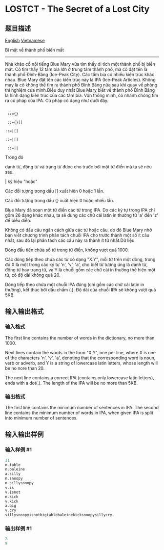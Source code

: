 # LOSTCT - The Secret of a Lost City

## 题目描述

[English](#) [Vietnamese](#)

Bí mật về thành phố biến mất

----------------------------

Nhà khảo cổ nổi tiếng Blue Mary vừa tìm thấy di tích một thành phố bị biến mất. Cô tìm thấy 12 tấm bia lớn ở trung tâm thành phố, mà cô đặt tên là thành phố Đỉnh-Băng (Ice-Peak City). Các tấm bia có nhiều kiến trúc khác nhau. Blue Mary đặt tên các kiến trúc này là IPA (Ice-Peak Articles). Không may là cô không thể tìm ra thành phố Đỉnh Băng nữa sau khi quay về phòng thí nghiệm của mình.Điều duy nhất Blue Mary biết về thành phố Đỉnh Băng là hình dạng kiến trúc của các tấm bia. Vốn thông minh, cô nhanh chóng tìm ra cú pháp của IPA. Cú pháp có dạng như dưới đây.

```

 ::={}

 ::={}[]

::=|[]

::=|[]

 ::=||

```

Trong đó

danh từ, động từ và trạng từ được cho trước bởi một từ điển mà ta sẽ nêu sau.

| ký hiệu "hoặc"

Các đối tượng trong dấu \[\] xuất hiện 0 hoặc 1 lần.

Các đối tượng trong dấu {} xuất hiện 0 hoặc nhiều lần.

Blue Mary đã soạn một từ điển các từ trong IPA. Do các ký tự trong IPA chỉ gồm 26 dạng khác nhau, ta sẽ dùng các chữ cái latin in thường từ 'a' đến 'z' để biểu diễn.

Không có dấu câu ngăn cách giữa các từ hoặc câu, do đó Blue Mary nhờ bạn viết chương trình phân tách chuỗi IPA cho trước thành một số ít câu nhất, sau đó lại phân tách các câu này ra thành ít từ nhất.Dữ liệu

Dòng đầu tiên chứa số từ trong từ điển, không vượt quá 1000.

Các dòng tiếp theo chứa các từ có dạng "X.Y", mỗi từ trên một dòng, trong đó X là một trong các ký tự 'n', 'v', 'a', cho biết từ tương ứng là danh từ, động từ hay trạng từ, và Y là chuỗi gồm các chữ cái in thường thể hiện một từ, có độ dài không quá 20.

Dòng tiếp theo chứa một chuỗi IPA đúng (chỉ gồm các chữ cái latin in thường), kết thúc bởi dấu chấm (.). Độ dài của chuỗi IPA sẽ không vượt quá 5KB.

## 输入输出格式

### 输入格式

The first line contains the number of words in the dictionary, no more than 1000.

Next lines contain the words in the form "X.Y", one per line, where X is one of the characters 'n', 'v', 'a', denoting that the corresponding word is noun, verb or adverb, and Y is a string of lowercase latin letters, whose length will be no nore than 20.

The next line contains a correct IPA (contains only lowercase latin letters), ends with a dot(.). The length of the IPA will be no more than 5KB.

### 输出格式

The first line contains the minimum number of sentences in IPA. The second line contains the minimum number of words in IPA, when given IPA is split into minimum number of sentences.

## 输入输出样例

### 输入样例 #1

```cpp
11
n.table
n.baleine
a.silly
n.snoopy
n.sillysnoopy
v.is
v.isnot
n.kick
v.kick
a.big
v.cry
sillysnoopyisnotbigtablebaleinekicksnoopysillycry.
```


### 输出样例 #1

```cpp
2
9
```


